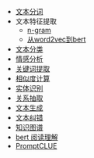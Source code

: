 - [文本分词](work/nlp/原子能力/文本分词.md)
- 文本特征提取
  - [n-gram](work/nlp/n-gram.md)
  - [从word2vec到bert](work/nlp/w2v-bert.md)
- [文本分类](work/nlp/文本分类.md)
- [情感分析](work/nlp/sentimet-analysis.md)
- [关键词提取](work/nlp/关键词提取.md)
- [相似度计算](work/nlp/相似度计算.md)
- [实体识别](work/nlp/命名实体识别.md)
- [关系抽取](work/nlp/实体关系抽取.md)
- [文本生成](work/nlp/文本生成.md)
- [文本纠错](work/nlp/文本纠错.md)
- [知识图谱](work/nlp/知识图谱.md)
- [bert 阅读理解](work/nlp/阅读理解.md)
- [PromptCLUE]()
    
 
    
    



   
        


